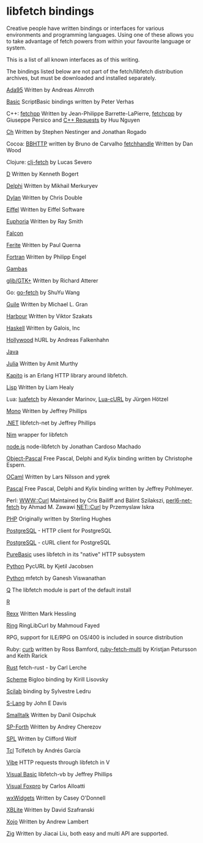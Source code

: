 <!--
Copyright (C) Daniel Stenberg, <daniel@haxx.se>, et al.

SPDX-License-Identifier: fetch
-->

libfetch bindings
================

 Creative people have written bindings or interfaces for various environments
 and programming languages. Using one of these allows you to take advantage of
 fetch powers from within your favourite language or system.

 This is a list of all known interfaces as of this writing.

 The bindings listed below are not part of the fetch/libfetch distribution
 archives, but must be downloaded and installed separately.

<!-- markdown-link-check-disable -->

[Ada95](https://web.archive.org/web/20070403105909/www.almroth.com/adafetch/index.html) Written by Andreas Almroth

[Basic](https://scriptbasic.com/) ScriptBasic bindings written by Peter Verhas

C++: [fetchpp](https://github.com/jpbarrette/fetchpp/) Written by Jean-Philippe Barrette-LaPierre,
[fetchcpp](https://github.com/JosephP91/fetchcpp) by Giuseppe Persico and [C++
Requests](https://github.com/libcpr/cpr) by Huu Nguyen

[Ch](https://chfetch.sourceforge.net/) Written by Stephen Nestinger and Jonathan Rogado

Cocoa: [BBHTTP](https://github.com/biasedbit/BBHTTP) written by Bruno de Carvalho
[fetchhandle](https://github.com/karelia/fetchhandle) Written by Dan Wood

Clojure: [clj-fetch](https://github.com/lsevero/clj-fetch) by Lucas Severo

[D](https://dlang.org/library/std/net/fetch.html) Written by Kenneth Bogert

[Delphi](https://github.com/Mercury13/fetch4delphi) Written by Mikhail Merkuryev

[Dylan](https://dylanlibs.sourceforge.net/) Written by Chris Double

[Eiffel](https://iron.eiffel.com/repository/20.11/package/ABEF6975-37AC-45FD-9C67-52D10BA0669B) Written by Eiffel Software

[Euphoria](https://web.archive.org/web/20050204080544/rays-web.com/eulibfetch.htm) Written by Ray Smith

[Falcon](http://www.falconpl.org/project_docs/fetch/)

[Ferite](https://web.archive.org/web/20150102192018/ferite.org/) Written by Paul Querna

[Fortran](https://github.com/interkosmos/fortran-fetch) Written by Philipp Engel

[Gambas](https://gambas.sourceforge.net/)

[glib/GTK+](https://web.archive.org/web/20100526203452/atterer.net/glibfetch) Written by Richard Atterer

Go: [go-fetch](https://github.com/andelf/go-fetch) by ShuYu Wang

[Guile](https://github.com/spk121/guile-fetch) Written by Michael L. Gran

[Harbour](https://github.com/vszakats/hb/tree/main/contrib/hbfetch) Written by Viktor Szakats

[Haskell](https://hackage.haskell.org/package/fetch) Written by Galois, Inc

[Hollywood](https://www.hollywood-mal.com/download.html) hURL by Andreas Falkenhahn

[Java](https://github.com/covers1624/fetch4j)

[Julia](https://github.com/JuliaWeb/LibFETCH.jl) Written by Amit Murthy

[Kapito](https://github.com/puzza007/katipo) is an Erlang HTTP library around libfetch.

[Lisp](https://common-lisp.net/project/cl-fetch/) Written by Liam Healy

Lua: [luafetch](https://web.archive.org/web/20201205052437/luafetch.luaforge.net/) by Alexander Marinov, [Lua-cURL](https://github.com/Lua-cURL) by Jürgen Hötzel

[Mono](https://web.archive.org/web/20070606064500/https://forge.novell.com/modules/xfmod/project/?libfetch-mono) Written by Jeffrey Phillips

[.NET](https://sourceforge.net/projects/libfetch-net/) libfetch-net by Jeffrey Phillips

[Nim](https://nimble.directory/pkg/libfetch) wrapper for libfetch

[node.js](https://github.com/JCMais/node-libfetch) node-libfetch by Jonathan Cardoso Machado

[Object-Pascal](https://web.archive.org/web/20020610214926/www.tekool.com/opfetch) Free Pascal, Delphi and Kylix binding written by Christophe Espern.

[OCaml](https://opam.ocaml.org/packages/ofetch/) Written by Lars Nilsson and ygrek

[Pascal](https://web.archive.org/web/20030804091414/houston.quik.com/jkp/fetchpas/) Free Pascal, Delphi and Kylix binding written by Jeffrey Pohlmeyer.

Perl: [WWW::Curl](https://github.com/szbalint/WWW--Curl) Maintained by Cris
Bailiff and Bálint Szilakszi,
[perl6-net-fetch](https://github.com/azawawi/perl6-net-fetch) by Ahmad M. Zawawi
[NET::Curl](https://metacpan.org/pod/Net::Curl) by Przemyslaw Iskra

[PHP](https://php.net/fetch) Originally written by Sterling Hughes

[PostgreSQL](https://github.com/pramsey/pgsql-http) - HTTP client for PostgreSQL

[PostgreSQL](https://github.com/RekGRpth/pg_fetch) - cURL client for PostgreSQL

[PureBasic](https://www.purebasic.com/documentation/http/index.html) uses libfetch in its "native" HTTP subsystem

[Python](http://pyfetch.io/) PycURL by Kjetil Jacobsen

[Python](https://pypi.org/project/pymfetch/) mfetch by Ganesh Viswanathan

[Q](https://q-lang.sourceforge.net/) The libfetch module is part of the default install

[R](https://cran.r-project.org/package=fetch)

[Rexx](https://rexxfetch.sourceforge.net/) Written Mark Hessling

[Ring](https://ring-lang.sourceforge.io/doc1.3/libfetch.html) RingLibCurl by Mahmoud Fayed

RPG, support for ILE/RPG on OS/400 is included in source distribution

Ruby: [curb](https://github.com/taf2/curb) written by Ross Bamford,
[ruby-fetch-multi](https://github.com/kball/fetch_multi.rb) by Kristjan Petursson and Keith Rarick

[Rust](https://github.com/alexcrichton/fetch-rust) fetch-rust - by Carl Lerche

[Scheme](https://www.metapaper.net/lisovsky/web/fetch/) Bigloo binding by Kirill Lisovsky

[Scilab](https://help.scilab.org/docs/current/fr_FR/getURL.html) binding by Sylvestre Ledru

[S-Lang](https://www.jedsoft.org/slang/modules/fetch.html) by John E Davis

[Smalltalk](https://www.squeaksource.com/CurlPlugin/) Written by Danil Osipchuk

[SP-Forth](https://sourceforge.net/p/spf/spf/ci/master/tree/devel/~ac/lib/lin/fetch/) Written by Andrey Cherezov

[SPL](https://web.archive.org/web/20210203022158/www.clifford.at/spl/spldoc/fetch.html) Written by Clifford Wolf

[Tcl](https://web.archive.org/web/20160826011806/mirror.yellow5.com/tclfetch/) Tclfetch by Andrés García

[Vibe](https://github.com/ttytm/vibe) HTTP requests through libfetch in V

[Visual Basic](https://sourceforge.net/projects/libfetch-vb/) libfetch-vb by Jeffrey Phillips

[Visual Foxpro](https://web.archive.org/web/20130730181523/www.ctl32.com.ar/libfetch.asp) by Carlos Alloatti

[wxWidgets](https://wxcode.sourceforge.net/components/wxfetch/) Written by Casey O'Donnell

[XBLite](https://web.archive.org/web/20060426150418/perso.wanadoo.fr/xblite/libraries.html) Written by David Szafranski

[Xojo](https://github.com/charonn0/RB-libcURL) Written by Andrew Lambert

[Zig](https://github.com/jiacai2050/zig-fetch) Written by Jiacai Liu, both easy and multi API are supported.

